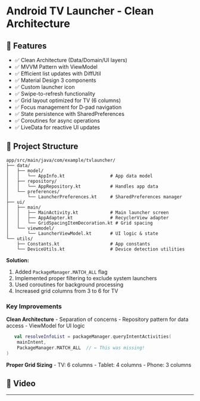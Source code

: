 # Android TV Launcher - Clean Architecture


## 🎯 Features

- ✅ Clean Architecture (Data/Domain/UI layers)
- ✅ MVVM Pattern with ViewModel
- ✅ Efficient list updates with DiffUtil
- ✅ Material Design 3 components
- ✅ Custom launcher icon
- ✅ Swipe-to-refresh functionality
- ✅ Grid layout optimized for TV (6 columns)
- ✅ Focus management for D-pad navigation
- ✅ State persistence with SharedPreferences
- ✅ Coroutines for async operations
- ✅ LiveData for reactive UI updates

## 📁 Project Structure

```
app/src/main/java/com/example/tvlauncher/
├── data/
│   ├── model/
│   │   └── AppInfo.kt                 # App data model
│   ├── repository/
│   │   └── AppRepository.kt           # Handles app data
│   └── preferences/
│       └── LauncherPreferences.kt     # SharedPreferences manager
├── ui/
│   ├── main/
│   │   ├── MainActivity.kt            # Main launcher screen
│   │   ├── AppAdapter.kt              # RecyclerView adapter
│   │   └── GridSpacingItemDecoration.kt # Grid spacing
│   └── viewmodel/
│       └── LauncherViewModel.kt       # UI logic & state
└── utils/
    ├── Constants.kt                   # App constants
    └── DeviceUtils.kt                 # Device detection utilities
```




**Solution:**

1. Added `PackageManager.MATCH_ALL` flag
2. Implemented proper filtering to exclude system launchers
3. Used coroutines for background processing
4. Increased grid columns from 3 to 6 for TV

### Key Improvements

**Clean Architecture**
    - Separation of concerns
    - Repository pattern for data access
    - ViewModel for UI logic


```kotlin
   val resolveInfoList = packageManager.queryIntentActivities(
    mainIntent,
    PackageManager.MATCH_ALL  // ← This was missing!
)
```

**Proper Grid Sizing**
    - TV: 6 columns
    - Tablet: 4 columns
    - Phone: 3 columns


## 🎥  Video



---
